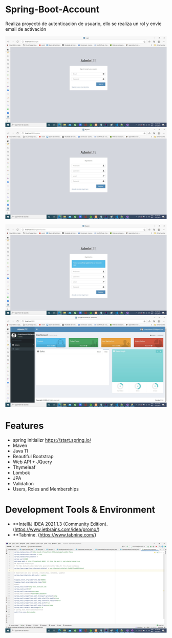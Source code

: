 # Spring-Boot-Account
Realiza proyectó de autenticación de usuario, ello se realiza un rol y envíe email de activación

![userrolemembership1](https://github.com/choquidownn25/Spring-Boot-Account/blob/main/image/loguin.jpg)
![userrolemembership2](https://github.com/choquidownn25/Spring-Boot-Account/blob/main/image/registre.jpg)


![userrolemembership3](https://github.com/choquidownn25/Spring-Boot-Account/blob/main/image/registre02.jpg)
![userrolemembership4](https://github.com/choquidownn25/Spring-Boot-Account/blob/main/image/Dasboard.jpg)
# Features

- spring initializr https://start.spring.io/
- Maven
- Java 11
- Beautiful Bootstrap
- Web API + JQuery
- Thymeleaf
- Lombok
- JPA
- Validation
- Users, Roles and Memberships


# Development Tools & Environment

- **IntelliJ IDEA 2021.1.3 (Community Edition). (https://www.jetbrains.com/idea/promo/)
- **Tabnine. (https://www.tabnine.com/)


![userrolemembership5](https://github.com/choquidownn25/Spring-Boot-Account/blob/main/image/Properties.jpg)